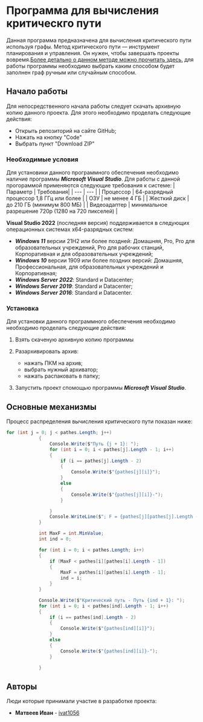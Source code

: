 # Программа для вычисления критическго пути
Данная программа предназначена для вычисления критического пути используя графы. Метод критического пути — инструмент планирования и управления. Он нужен, чтобы завершать проекты вовремя.[Более детально о данном методе можно прочитать здесь.](https://studfile.net/preview/5006284/page:22/) для работы программы необходимо выбрать каким способом будет заполнен граф ручным или случайным способом. 
## Начало работы
Для непосредственного начала работы следует скачать архивную копию данного проекта. Для этого необходимо проделать следующие действия:
+ Открыть репозиторий на сайте GitHub;
+ Нажать на кнопку "Code"
+ Выбрать пункт "Download ZIP"

### Необходимые условия
Для установики данного программного обеспечения необходимо наличие программы ***Microsoft Visual Studio***.
Для работы с данной прогораммой применяются следующие требования к системе:
| Параметр | Требования|
| --- | --- |
| Процессор | 64-разрядный процессор 1,8 ГГц или более |
| ОЗУ | не менее 4 ГБ |
| Жесткий диск | до 210 ГБ (минимум 800 МБ) |
| Видеоадаптер | минимальное разрешение 720p (1280 на 720 пикселей) |

**Visual Studio 2022** (последняя версия) поддерживается в следующих операционных системах x64-разрядных систем:
+ ***Windows 11*** версии 21H2 или более поздней: Домашняя, Pro, Pro для образовательных учреждений, Pro для рабочих станций, Корпоративная и для образовательных учреждений;
+ ***Windows 10*** версии 1909 или более поздних версий: Домашняя, Профессиональная, для образовательных учреждений и Корпоративная;
+ ***Windows Server 2022***: Standard и Datacenter;
+ ***Windows Server 2019***: Standard и Datacenter;
+ ***Windows Server 2016***: Standard и Datacenter.
### Установка
Для установки данного программного обеспечения необходимо необходимо проделать следующие действия:
1. Взять скаченую архивную копию программы
2. Разархивировать архив:
   + нажать ПКМ на архив;
   + выбрать нужный архиватор;
   + нажать распаковать в папку;

3. Запустить проект спомощью программы ***Microsoft Visual Studio***.

## Основные механизмы
Процесс распределения вычисления критического пути показан ниже:

````C#
for (int j = 0; j < pathes.Length; j++) 
            {
                Console.Write($"Путь {j + 1}: ");
                for (int i = 0; i < pathes[j].Length - 1; i++)
                {
                    if (i == pathes[j].Length - 2)
                    {
                        Console.Write($"{pathes[j][i]}");
                    }
                    else
                    {
                        Console.Write($"{pathes[j][i]}-");
                    }

                }
                Console.WriteLine($"; F = {pathes[j][pathes[j].Length - 1]}");
            }

            int MaxF = int.MinValue;
            int ind = 0;

            for (int i = 0; i < pathes.Length; i++)
            {
                if (MaxF < pathes[i][pathes[i].Length - 1])
                {
                    MaxF = pathes[i][pathes[i].Length - 1];
                    ind = i;
                }
            }

            Console.Write($"Критический путь - Путь {ind + 1}: "); 
            for (int i = 0; i < pathes[ind].Length - 1; i++)
            {
                if (i == pathes[ind].Length - 2)
                {
                    Console.Write($"{pathes[ind][i]}");
                }
                else
                {
                    Console.Write($"{pathes[ind][i]}-");
                }

            }
````
## Авторы
Люди которые принимали участие в разработке проекта:
* **Матвеев Иван** - [ivat1056](https://github.com/ivat1056)